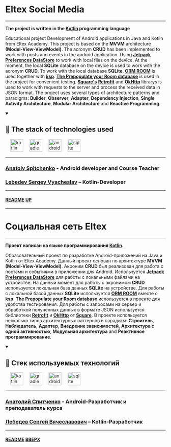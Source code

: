 # Eltex Social Media
<a name="up"></a>

---

**The project is written in the [Kotlin](https://kotlinlang.org) programming language**

Educational project Development of Android applications in Java and Kotlin from Eltex Academy.
This project is based on the **MVVM** architecture **(Model-View-ViewModel)**.
The acronym **CRUD** has been implemented to work with posts and events in the android application.
Using **[Jetpack Preferences DataStore](https://developer.android.com/topic/libraries/architecture/datastore)** to work with local files on the device.
At the moment, the local **SQLite** database on the device is used to work with the acronym **CRUD**.
To work with the local database **SQLite**, **[ORM ROOM](https://developer.android.com/training/data-storage/room)** is used together with **[ksp](https://developer.android.com/jetpack/androidx/releases/room)**.
**[The Prepopulate your Room database](https://developer.android.com/training/data-storage/room/prepopulate)** is used in the project for convenient testing.
**[Square's](https://github.com/square)** **[Retrofit](https://github.com/square/retrofit)** and **[OkHttp](https://github.com/square/okhttp)** librarys is used to work with requests to the server and process the received data in JSON format.
The project uses several types of architecture patterns and paradigms: **Builder**, **Observer**, **Adapter**, **Dependency Injection**, **Single Activity Architecture**, **Modular Architecture** and **Reactive Programming**.

<details open="open">
    <summary><h2>🚀 The stack of technologies used</h2></summary>
    <div align="left">
        <img width="12" />
        <img src="https://cdn.jsdelivr.net/gh/devicons/devicon/icons/kotlin/kotlin-original.svg" height="40" alt="kotlin logo"  />
        <img width="12" />
        <img src="https://cdn.jsdelivr.net/gh/devicons/devicon/icons/gradle/gradle-original.svg" height="40" alt="gradle logo"  />
        <img width="12" />
        <img src="https://cdn.jsdelivr.net/gh/devicons/devicon/icons/android/android-plain-wordmark.svg" height="40" alt="android logo"  />
        <img width="12" />
        <img src="https://cdn.jsdelivr.net/gh/devicons/devicon/icons/sqlite/sqlite-original.svg" height="40" alt="sqlite logo"  />
        <img width="12" />
    </div>
</details>

---

### [Anatoly Spitchenko](https://gitflic.ru/user/onotole) - Android developer and Course Teacher

### [Lebedev Sergey Vyacheslav](https://github.com/LebedevSergeyVach) – Kotlin-Developer

---

#### [README](README.md) [UP](#up)

---

# Социальная сеть Eltex
<a name="вверх"></a>

---

**Проект написан на языке программирования [Kotlin](https://kotlinlang.org).**

Образовательный проект по разработке Android-приложений на Java и Kotlin от Eltex Academy.
Данный проект основан по архитектуре **MVVM** **(Model-View-ViewModel)**.
Акроним **CRUD** был реализован для работа с постами и событиями в приложении для Android.
Используется **[Jetpack Preferences DataStore](https://developer.android.com/topic/libraries/architecture/datastore)** для работы с локальными файлами на устройстве.
На данный момент для работы с акронимом **CRUD** используется локальная база данных **SQLite** на устройстве.
Для работы с локальной базой данных **SQLite** используется **[ORM ROOM](https://developer.android.com/training/data-storage/room)** вместе с **[ksp](https://developer.android.com/jetpack/androidx/releases/room)**.
**[The Prepopulate your Room database](https://developer.android.com/training/data-storage/room/prepopulate)** используется в проекте для удобства тестирования.
Для работы с запросами на сервер и обработкой полученных данных в формате JSON используется библиотеки **[Retrofit](https://github.com/square/retrofit)** и **[OkHttp](https://github.com/square/okhttp)** от **[Square](https://github.com/square)**.
В проекте используется несколько типов архитектурных паттернов и парадигм: **Строитель**, **Наблюдатель**, **Адаптер**, **Внедрение зависимостей**, **Архитектура с одной активностью**, **Модульная архитектура** and **Реактивное программирование**.

<details open="open">
    <summary><h2>🚀 Стек используемых технологий</h2></summary>
    <div align="left">
        <img width="12" />
        <img src="https://cdn.jsdelivr.net/gh/devicons/devicon/icons/kotlin/kotlin-original.svg" height="40" alt="kotlin logo"  />
        <img width="12" />
        <img src="https://cdn.jsdelivr.net/gh/devicons/devicon/icons/gradle/gradle-original.svg" height="40" alt="gradle logo"  />
        <img width="12" />
        <img src="https://cdn.jsdelivr.net/gh/devicons/devicon/icons/android/android-plain-wordmark.svg" height="40" alt="android logo"  />
        <img width="12" />
        <img src="https://cdn.jsdelivr.net/gh/devicons/devicon/icons/sqlite/sqlite-original.svg" height="40" alt="sqlite logo"  />
        <img width="12" />
    </div>
</details>

---

### [Анатолий Спитченко](https://gitflic.ru/user/onotole) - Android-Разработчик и преподаватель курса

### [Лебедев Сергей Вячеславович](https://github.com/LebedevSergeyVach) – Kotlin-Разработчик

---

#### [README](README.md) [ВВЕРХ](#вверх)
